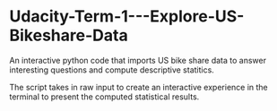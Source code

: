 # Udacity-Term-1---Explore-US-Bikeshare-Data

An interactive python code that imports US bike share data to answer interesting questions and compute descriptive statitics.

The script takes in raw input to create an interactive experience in the terminal to present the computed statistical results.

